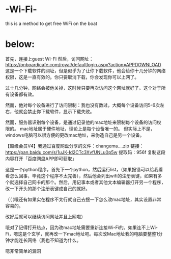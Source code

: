 # -Wi-Fi-
this is a method to get free WiFi on the boat
# below:
首先，连接上guest WI-FI
然后，访问网址：https://onboardicafe.com/royal/defaultlogin.aspx?action=APPDOWNLOAD
这是一个下载软件的网址，但是似乎为了让你下载软件，他会给你十几分钟的网络权限，这是一直有效的。你只要取消下载，你会发现你可以上网了。

过十几分钟，网络会被他关掉，这时候只要再次访问这个网址就好了。这个对于所有设备都有效。

然而，他对每个设备进行了访问限制：我也没有数过，大概每个设备访问5-6次左右，他就会禁止你下载软件，显示下载失败。

然而，服务器识别每个设备，是通过记录他的mac地址来限制每个设备的访问权限的。 mac地址属于硬件地址，理论上是每个设备唯一的。 但实际上不是，windows电脑可以很方便的更改mac地址，来伪造自己是另一个设备。

【超级会员V4】我通过百度网盘分享的文件：changema....zip
链接：https://pan.baidu.com/s/1uJK-Id2CTc3XvfUNLu0p5w 
提取码：956f 
复制这段内容打开「百度网盘APP即可获取」

这是一个python程序，首先下一个python，然后运行list，（如果报错可以给我看看怎么回事，毕竟这个程序不太完善），然后他会列出wifi的注册表键，如果有多个就选择自己网卡的那个。然后，用记事本或者其他文本编辑器打开另一个程序，改一下开头的那个注册表键成自己的就好。

（（（哦还有如果实在程序不太行就自己去搜一下怎么改mac地址，其实设置非常容易的。

改好后就可以继续访问网址并且上网啦）

哦对了记得打开热点，因为改mac地址需要重新连接Wi-Fi的。如果连不上Wi-Fi，嗯这是个玄学，就再改一下mac地址吧。每次改Mac地址我的电脑要整整1分钟才能连长网络（我也不知道为什么。

嗯非常简单的漏洞
